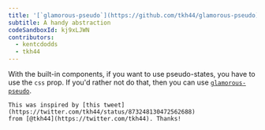 ```yaml
---
title: '[`glamorous-pseudo`](https://github.com/tkh44/glamorous-pseudo)'
subtitle: A handy abstraction
codeSandboxId: kj9xLJWN
contributors:
  - kentcdodds
  - tkh44
---
```


With the built-in components, if you want to use pseudo-states, you have to
use the `css` prop. If you'd rather not do that, then you can use
[`glamorous-pseudo`](https://github.com/tkh44/glamorous-pseudo).

```callout {type: 'info', title: 'Inspiration'}
This was inspired by [this tweet](https://twitter.com/tkh44/status/873248130472562688)
from [@tkh44](https://twitter.com/tkh44). Thanks!
```
